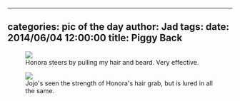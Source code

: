 
---
categories: pic of the day
author: Jad
tags: 
date: 2014/06/04 12:00:00
title: Piggy Back
---

<figure>
<img src="/img/2014/06/04/img_20140604131723_medium.jpg" />
<figcaption>Honora steers by pulling my hair and beard.  Very effective.</figcaption>
</figure>

<figure>
<img src="/img/2014/06/04/img_20140604112424_medium.jpg" />
<figcaption>Jojo's seen the strength of Honora's hair grab, but is lured in all the same.</figcaption>
</figure>
